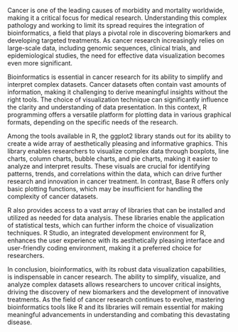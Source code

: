 Cancer is one of the leading causes of morbidity and mortality worldwide, making it a critical focus for medical research. Understanding this complex pathology and working to limit its spread requires the integration of bioinformatics, a field that plays a pivotal role in discovering biomarkers and developing targeted treatments. As cancer research increasingly relies on large-scale data, including genomic sequences, clinical trials, and epidemiological studies, the need for effective data visualization becomes even more significant.

Bioinformatics is essential in cancer research for its ability to simplify and interpret complex datasets. Cancer datasets often contain vast amounts of information, making it challenging to derive meaningful insights without the right tools. The choice of visualization technique can significantly influence the clarity and understanding of data presentation. In this context, R programming offers a versatile platform for plotting data in various graphical formats, depending on the specific needs of the research.

Among the tools available in R, the ggplot2 library stands out for its ability to create a wide array of aesthetically pleasing and informative graphics. This library enables researchers to visualize complex data through boxplots, line charts, column charts, bubble charts, and pie charts, making it easier to analyze and interpret results. These visuals are crucial for identifying patterns, trends, and correlations within the data, which can drive further research and innovation in cancer treatment. In contrast, Base R offers only basic plotting functions, which may be insufficient for handling the complexity of cancer datasets.

R also provides access to a vast array of libraries that can be installed and utilized as needed for data analysis. These libraries enable the application of statistical tests, which can further inform the choice of visualization techniques. R Studio, an integrated development environment for R, enhances the user experience with its aesthetically pleasing interface and user-friendly coding environment, making it a preferred choice for researchers.

In conclusion, bioinformatics, with its robust data visualization capabilities, is indispensable in cancer research. The ability to simplify, visualize, and analyze complex datasets allows researchers to uncover critical insights, driving the discovery of new biomarkers and the development of innovative treatments. As the field of cancer research continues to evolve, mastering bioinformatics tools like R and its libraries will remain essential for making meaningful advancements in understanding and combating this devastating disease.
